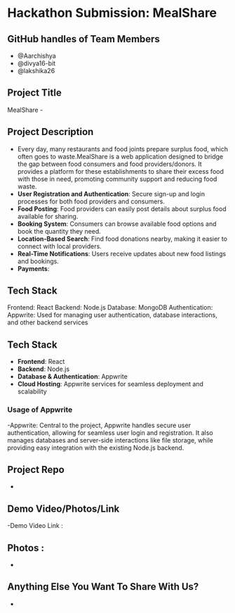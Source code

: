 # Hackathon Submission: MealShare 


## GitHub handles of Team Members  

- @Aarchishya
- @divya16-bit
- @lakshika26

## Project Title
MealShare - 

## Project Description    
- Every day, many restaurants and food joints prepare surplus food, which often goes to waste.MealShare is a web application designed to bridge the gap between food consumers and food providers/donors. It provides a platform for these establishments to share their excess food with those in need, promoting community support and reducing food waste.
- **User Registration and Authentication**: Secure sign-up and login processes for both food providers and consumers.
- **Food Posting**: Food providers can easily post details about surplus food available for sharing.
- **Booking System**: Consumers can browse available food options and book the quantity they need.
- **Location-Based Search**: Find food donations nearby, making it easier to connect with local providers.
- **Real-Time Notifications**: Users receive updates about new food listings and bookings.
- **Payments**:

## Tech Stack    
Frontend: React
Backend: Node.js
Database: MongoDB
Authentication: 
Appwrite: Used for managing user authentication, database interactions, and other backend services

## Tech Stack
- **Frontend**: React
- **Backend**: Node.js
- **Database & Authentication**: Appwrite
- **Cloud Hosting**: Appwrite services for seamless deployment and scalability


### Usage of Appwrite
-Appwrite: Central to the project, Appwrite handles secure user authentication, allowing for seamless user login and registration. It also manages databases and server-side interactions like file storage, while providing easy integration with the existing Node.js backend.

## Project Repo  
-

## Demo Video/Photos/Link
-Demo Video Link : 

## Photos :
-

## Anything Else You Want To Share With Us?
-
